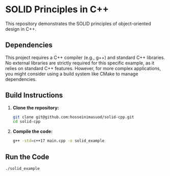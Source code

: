 # SOLID Principles in C++

This repository demonstrates the SOLID principles of object-oriented design in C++.

## Dependencies

This project requires a C++ compiler (e.g., g++) and standard C++ libraries.  No external libraries are strictly required for this specific example, as it relies on standard C++ features.  However, for more complex applications, you might consider using a build system like CMake to manage dependencies.

## Build Instructions

1.  **Clone the repository:**
    ```bash
    git clone git@github.com:hosseinimasuod/solid-cpp.git
    cd solid-cpp
    ```

2.  **Compile the code:**
    ```bash
    g++ -std=c++17 main.cpp -o solid_example
    ```

## Run the Code

```bash
./solid_example